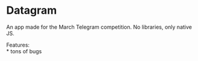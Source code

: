 # Datagram
An app made for the March Telegram competition. No libraries, only native JS.

Features:  
    * tons of bugs
